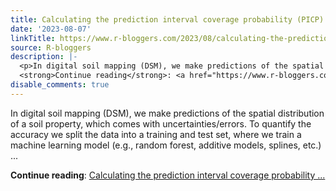 ```yaml
---
title: Calculating the prediction interval coverage probability (PICP)
date: '2023-08-07'
linkTitle: https://www.r-bloggers.com/2023/08/calculating-the-prediction-interval-coverage-probability-picp/
source: R-bloggers
description: |-
  <p>In digital soil mapping (DSM), we make predictions of the spatial distribution of a soil property, which comes with uncertainties/errors. To quantify the accuracy we split the data into a training and test set, where we train a machine learning model (e.g., random forest, additive models, splines, etc.) ...</p>
  <strong>Continue reading</strong>: <a href="https://www.r-bloggers.com/2023/08/calculating-the-prediction-interval-coverage-probability-picp/">Calculating the prediction interval coverage probability ...
disable_comments: true
---
```

<p>In digital soil mapping (DSM), we make predictions of the spatial distribution of a soil property, which comes with uncertainties/errors. To quantify the accuracy we split the data into a training and test set, where we train a machine learning model (e.g., random forest, additive models, splines, etc.) ...</p>
<strong>Continue reading</strong>: <a href="https://www.r-bloggers.com/2023/08/calculating-the-prediction-interval-coverage-probability-picp/">Calculating the prediction interval coverage probability ...